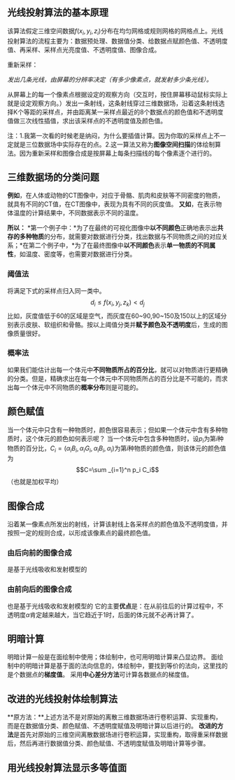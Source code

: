 ## 光线投射算法的基本原理
该算法假定三维空间数据$f(x_i,y_i,z_i)$分布在均匀网格或规则网格的网格点上。光线投射算法的流程主要为：数据预处理、数据值分类、给数据点赋颜色值、不透明度值、再采样、采样点光亮度值、不透明度值、图像合成。

重新采样：

*发出几条光线，由屏幕的分辨率决定（有多少像素点，就发射多少条光线）。*

从屏幕上的每一个像素点根据设定的观察方向（交互时，按住屏幕移动鼠标实际上就是设定观察方向。）发出一条射线，这条射线穿过三维数据场，沿着这条射线选择K个等距的采样点，并由距离某一采样点最近的8个数据点的颜色值和不透明度值做三次线性插值，求出该采样点的不透明度值及颜色值。

注：1.我第一次看的时候老是纳闷，为什么要插值计算。因为你取的采样点上不一定就是三位数据场中实际存在的点。2.这一算法又称为**图像空间扫描**的体绘制算法。因为重新采样和图像合成是按屏幕上每条扫描线的每个像素逐个进行的。

## 三维数据场的分类问题
**例如**，在人体或动物的CT图像中，对应于骨骼、肌肉和皮肤等不同密度的物质，就具有不同的CT值，在CT图像中，表现为具有不同的灰度值。
**又如**，在表示物体温度的计算结果中，不同数据表示不同的温度。

**所以：** *第一个例子中：*为了在最终的可视化图像中**以不同颜色**正确地表示出**共存的多种物质**的分布，就需要对数据进行分类，找出数据与不同物质之间的对应关系；*在第二个例子中，*为了在最终图像中**以不同颜色**表示**单一物质的不同属性**，如温度、密度等，也需要对数据进行分类。

### 阈值法
将满足下式的采样点归入同一类中。
$$d_i \leq f(x_i,y_j,z_k)<d_j$$
比如，灰度值低于60的区域是空气，而灰度在60~90,90~150及150以上的区域分别表示皮肤、软组织和骨骼。按以上阈值分类并**赋予颜色及不透明度**后，生成的图像质量很好。
### 概率法
如果我们能估计出每一个体元中**不同物质所占的百分比**，就可以对物质进行更精确的分类。但是，精确求出在每一个体元中不同物质所占的百分比是不可能的，而求出每一个体元中不同物质的**概率分布**则是可能的。
## 颜色赋值
当一个体元中只含有一种物质时，颜色很容易表示；但如果一个体元中含有多种物质时，这个体元的颜色如何表示呢？
当一个体元中包含多种物质时，设$p_i$为第$i$种物质的百分比，$C_i=(\alpha_iB_i,\alpha_iG_i,\alpha_iB_i,\alpha_i)$为第$i$种物质的颜色值，则该体元的颜色值为
$$C=\sum _{i=1}^n p_i C_i$$
（也就是加权平均）


## 图像合成
沿着某一像素点所发出的射线，计算该射线上各采样点的颜色值及不透明度值，并按照一定的规则合成，以形成该像素点的最终颜色值。
### 由后向前的图像合成
是基于光线吸收和发射模型的
### 由前向后的图像合成
也是基于光线吸收和发射模型的
它的主要**优点**是：在从前往后的计算过程中，不透明度$\alpha$肯定越来越大，当它趋近于1时，后面的体元就不必再计算了。
## 明暗计算
明暗计算一般是在面绘制中使用；体绘制中，也可用明暗计算来凸显边界。
面绘制中的明暗计算是基于面的法向信息的，体绘制中，要找到等价的法向，这里找的是个数据点的**梯度值**。
采用**中心差分方法**可计算各数据点的梯度值。
## 改进的光线投射体绘制算法
**原方法：**上述方法不是对原始的离散三维数据场进行卷积运算、实现重构，而是在数据值分类、颜色赋值、不透明度赋值及明暗计算以后进行的。
**改进的方法**是首先对原始的三维空间离散数据场进行卷积运算，实现重构，取得重采样数据后，然后再进行数据值分类、颜色赋值、不透明度赋值及明暗计算等步骤。
## 用光线投射算法显示多等值面
